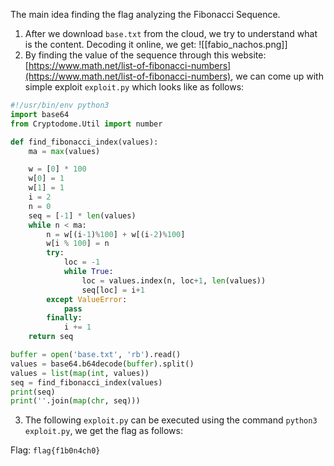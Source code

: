 The main idea finding the flag analyzing the Fibonacci Sequence.

1. After we download `base.txt` from the cloud, we try to understand what is the content. Decoding it online, we get:
![[fabio_nachos.png]]
2. By finding the value of the sequence through this website: [https://www.math.net/list-of-fibonacci-numbers](https://www.math.net/list-of-fibonacci-numbers), we can come up with simple exploit `exploit.py` which looks like as follows:
```python
#!/usr/bin/env python3
import base64
from Cryptodome.Util import number

def find_fibonacci_index(values):
    ma = max(values)

    w = [0] * 100
    w[0] = 1
    w[1] = 1
    i = 2
    n = 0
    seq = [-1] * len(values)
    while n < ma:
        n = w[(i-1)%100] + w[(i-2)%100]
        w[i % 100] = n
        try:
            loc = -1
            while True:
                loc = values.index(n, loc+1, len(values)) 
                seq[loc] = i+1
        except ValueError:
            pass
        finally:
            i += 1
    return seq

buffer = open('base.txt', 'rb').read()
values = base64.b64decode(buffer).split()
values = list(map(int, values))
seq = find_fibonacci_index(values)
print(seq)
print(''.join(map(chr, seq)))
```
3. The following `exploit.py` can be executed using the command `python3 exploit.py`, we get the flag as follows:

Flag: ``flag{f1b0n4ch0}``

